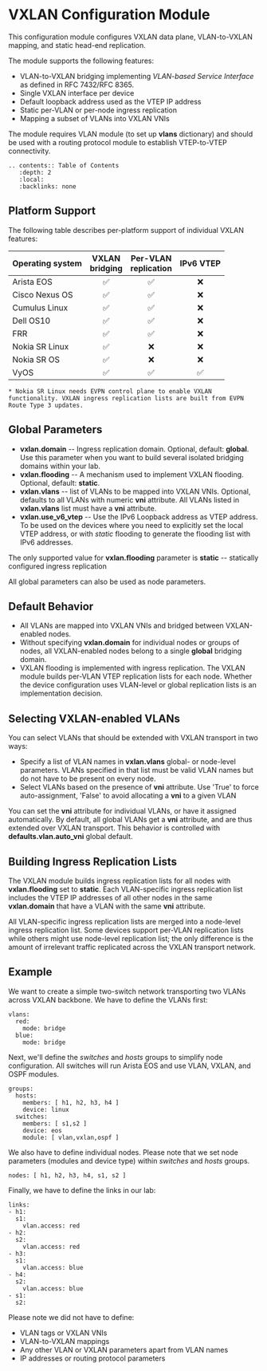 # VXLAN Configuration Module

This configuration module configures VXLAN data plane, VLAN-to-VXLAN mapping, and static head-end replication.

The module supports the following features:

* VLAN-to-VXLAN bridging implementing _VLAN-based Service Interface_ as defined in RFC 7432/RFC 8365.
* Single VXLAN interface per device
* Default loopback address used as the VTEP IP address
* Static per-VLAN or per-node ingress replication
* Mapping a subset of VLANs into VXLAN VNIs

The module requires VLAN module (to set up **vlans** dictionary) and should be used with a routing protocol module to establish VTEP-to-VTEP connectivity.

```eval_rst
.. contents:: Table of Contents
   :depth: 2
   :local:
   :backlinks: none
```

## Platform Support

The following table describes per-platform support of individual VXLAN features:

| Operating system   | VXLAN<br>bridging | Per-VLAN<br>replication | IPv6 VTEP |
| ------------------ | :-: | :-: | :-: |
| Arista EOS         | ✅  | ✅  |  ❌  |
| Cisco Nexus OS     | ✅  | ✅  |  ❌  |
| Cumulus Linux      | ✅  | ✅  |  ❌  |
| Dell OS10          | ✅  | ✅  |  ❌  |
| FRR                | ✅  | ✅  |  ❌  |
| Nokia SR Linux     | ✅  |  ❌  |  ❌  |
| Nokia SR OS        | ✅  |  ❌  |  ❌  |
| VyOS               | ✅  | ✅  | ✅  |

```{note}
* Nokia SR Linux needs EVPN control plane to enable VXLAN functionality. VXLAN ingress replication lists are built from EVPN Route Type 3 updates.
```

## Global Parameters

* **vxlan.domain** -- Ingress replication domain. Optional, default: **global**. Use this parameter when you want to build several isolated bridging domains within your lab.
* **vxlan.flooding** -- A mechanism used to implement VXLAN flooding. Optional, default: **static**.
* **vxlan.vlans** -- list of VLANs to be mapped into VXLAN VNIs.  Optional, defaults to all VLANs with numeric **vni** attribute. All VLANs listed in **vxlan.vlans** list must have a **vni** attribute.
* **vxlan.use_v6_vtep** -- Use the IPv6 Loopback address as VTEP address. To be used on the devices where you need to explicitly set the local VTEP address, or with *static* flooding to generate the flooding list with IPv6 addresses.

The only supported value for **vxlan.flooding** parameter is **static** -- statically configured ingress replication

All global parameters can also be used as node parameters.

## Default Behavior

* All VLANs are mapped into VXLAN VNIs and bridged between VXLAN-enabled nodes.
* Without specifying **vxlan.domain** for individual nodes or groups of nodes, all VXLAN-enabled nodes belong to a single **global** bridging domain.
* VXLAN flooding is implemented with ingress replication. The VXLAN module builds per-VLAN VTEP replication lists for each node. Whether the device configuration uses VLAN-level or global replication lists is an implementation decision.

## Selecting VXLAN-enabled VLANs

You can select VLANs that should be extended with VXLAN transport in two ways:

* Specify a list of VLAN names in **vxlan.vlans** global- or node-level parameters. VLANs specified in that list must be valid VLAN names but do not have to be present on every node.
* Select VLANs based on the presence of **vni** attribute. Use 'True' to force auto-assignment, 'False' to avoid allocating a **vni** to a given VLAN

You can set the **vni** attribute for individual VLANs, or have it assigned automatically. By default, all global VLANs get a **vni** attribute, and are thus extended over VXLAN transport. This behavior is controlled with **defaults.vlan.auto_vni** global default.

## Building Ingress Replication Lists

The VXLAN module builds ingress replication lists for all nodes with **vxlan.flooding** set to **static**. Each VLAN-specific ingress replication list includes the VTEP IP addresses of all other nodes in the same **vxlan.domain** that have a VLAN with the same **vni** attribute.

All VLAN-specific ingress replication lists are merged into a node-level ingress replication list. Some devices support per-VLAN replication lists while others might use node-level replication list; the only difference is the amount of irrelevant traffic replicated across the VXLAN transport network.

## Example

We want to create a simple two-switch network transporting two VLANs across VXLAN backbone. We have to define the VLANs first:

```
vlans:
  red:
    mode: bridge
  blue:
    mode: bridge
```

Next, we'll define the *switches* and *hosts* groups to simplify node configuration. All switches will run Arista EOS and use VLAN, VXLAN, and OSPF modules.

```
groups:
  hosts:
    members: [ h1, h2, h3, h4 ]
    device: linux
  switches:
    members: [ s1,s2 ]
    device: eos
    module: [ vlan,vxlan,ospf ]
```

We also have to define individual nodes. Please note that we set node parameters (modules and device type) within *switches* and *hosts* groups.

```
nodes: [ h1, h2, h3, h4, s1, s2 ]
```

Finally, we have to define the links in our lab:

```
links:
- h1:
  s1:
    vlan.access: red
- h2:
  s2:
    vlan.access: red
- h3:
  s1:
    vlan.access: blue
- h4:
  s2:
    vlan.access: blue
- s1:
  s2:
```

Please note we did not have to define:

* VLAN tags or VXLAN VNIs
* VLAN-to-VXLAN mappings
* Any other VLAN or VXLAN parameters apart from VLAN names
* IP addresses or routing protocol parameters
